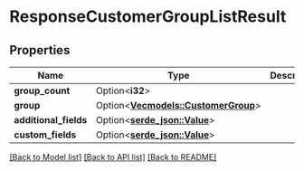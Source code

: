# ResponseCustomerGroupListResult

## Properties

Name | Type | Description | Notes
------------ | ------------- | ------------- | -------------
**group_count** | Option<**i32**> |  | [optional]
**group** | Option<[**Vec<models::CustomerGroup>**](Customer_Group.md)> |  | [optional]
**additional_fields** | Option<[**serde_json::Value**](.md)> |  | [optional]
**custom_fields** | Option<[**serde_json::Value**](.md)> |  | [optional]

[[Back to Model list]](../README.md#documentation-for-models) [[Back to API list]](../README.md#documentation-for-api-endpoints) [[Back to README]](../README.md)


